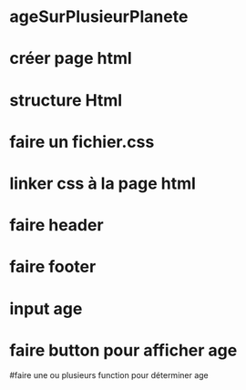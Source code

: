 # ageSurPlusieurPlanete


# créer page html

# structure Html

# faire un fichier.css

# linker css à la page html

# faire header

# faire footer

# input age

# faire button pour afficher age

#faire une ou plusieurs function pour déterminer age
